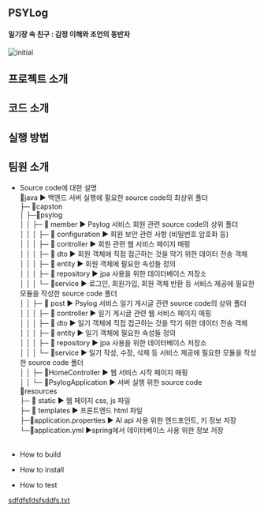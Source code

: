 ## PSYLog
#### 일기장 속 친구 : 감정 이해와 조언의 동반자
![initial](https://github.com/dayoungs/psylog/assets/113420912/42984dae-87a5-4cee-8e58-491ee28dfc10)
  <br>

## 프로젝트 소개

## 코드 소개

## 실행 방법

## 팀원 소개

- Source code에 대한 설명<br>
  📂java                               ▶︎ 백엔드 서버 실행에 필요한 source code의 최상위 폴더<br>
  ├─ 📂capston<br>
  │  ├─📂psylog<br>
  │  │  ├─ 📂 member                   ▶︎ Psylog 서비스 회원 관련 source code의 상위 폴더<br>
  │  │  │  ├─ 📂 configuration         ▶︎ 회원 보안 관련 사항 (비밀번호 암호화 등)<br>
  │  │  │  ├─ 📂 controller            ▶︎ 회원 관련 웹 서비스 페이지 매핑<br>
  │  │  │  ├─ 📂 dto                   ▶︎ 회원 객체에 직접 접근하는 것을 막기 위한 데이터 전송 객체<br>
  │  │  │  ├─ 📂 entity                ▶︎ 회원 객체에 필요한 속성들 정의<br>
  │  │  │  ├─ 📂 repository            ▶︎ jpa 사용을 위한 데이터베이스 저장소<br>
  │  │  │  └─ 📂service                ▶︎ 로그인, 회원가입, 회원 객체 반환 등 서비스 제공에 필요한 모듈을 작성한 source code 폴더<br>
  │  │  ├─ 📂 post                     ▶︎ Psylog 서비스 일기 게시글 관련 source code의 상위 폴더<br>
  │  │  │  ├─ 📂 controller            ▶︎ 일기 게시글 관련 웹 서비스 페이지 매핑<br>
  │  │  │  ├─ 📂 dto                   ▶︎ 일기 객체에 직접 접근하는 것을 막기 위한 데이터 전송 객체<br>
  │  │  │  ├─ 📂 entity                ▶︎ 일기 객체에 필요한 속성들 정의<br>
  │  │  │  ├─ 📂 repository            ▶︎ jpa 사용을 위한 데이터베이스 저장소<br>
  │  │  │  └─ 📂service                ▶︎ 일기 작성, 수정, 삭제 등 서비스 제공에 필요한 모듈을 작성한 source code 폴더<br>
  │  │  ├─ 🔵HomeController            ▶︎ 웹 서비스 시작 페이지 매핑<br>
  │  │  └─ 🔵PsylogApplication         ▶︎ 서버 실행 위한 source code<br>
  📂resources<br>
  ├─ 📂 static                         ▶︎ 웹 페이지 css, js 파일<br>
  ├─ 📂 templates                      ▶︎ 프론트엔드 html 파일<br>
  ├─🌿application.properties           ▶︎ AI api 사용 위한 엔드포인트, 키 정보 저장<br>
  └─🌿application.yml                  ▶︎spring에서 데이터베이스 사용 위한 정보 저장<br>
  <br>

- How to build
- How to install
- How to test


[sdfdfsfdsfsddfs.txt](https://github.com/user-attachments/files/15880057/sdfdfsfdsfsddfs.txt)
